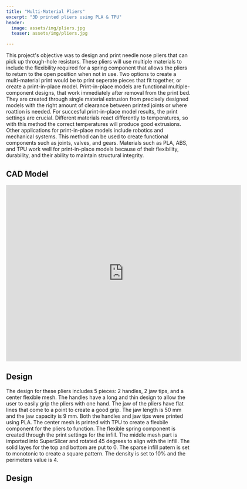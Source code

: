 ```yaml
---
title: "Multi-Material Pliers"
excerpt: "3D printed pliers using PLA & TPU"
header:
  image: assets/img/pliers.jpg
  teaser: assets/img/pliers.jpg

---
```

This project's objective was to design and print needle nose pliers that can pick up through-hole resistors. These pliers will use multiple materials to include the flexibility required for a spring component that allows the pliers to return to the open position when not in use. Two options to create a multi-material print would be to print seperate pieces that fit together, or create a print-in-place model. Print-in-place models are functional multiple-component designs, that work immediately after removal from the print bed. They are created through single material extrusion from precisely designed models with the right amount of clearance between printed joints or where roattion is needed. For succesful print-in-place model results, the print settings are crucial. Different materials react differently to temperatures, so with this method the correct temperatures will produce good extrusions. Other applications for print-in-place models include robotics and mechanical systems. This method can be used to create functional components such as joints, valves, and gears. Materials such as PLA, ABS, and TPU work well for print-in-place models because of their flexibility, durability, and their ability to maintain structural integrity. 

## CAD Model
<iframe src="https://vanderbilt643.autodesk360.com/shares/public/SH286ddQT78850c0d8a4acef8ae0f472e24b?mode=embed" width="640" height="480" allowfullscreen="true" webkitallowfullscreen="true" mozallowfullscreen="true"  frameborder="0"></iframe>

## Design
The design for these pliers includes 5 pieces: 2 handles, 2 jaw tips, and a center flexible mesh. The handles have a long and thin design to allow the user to easily grip the pliers with one hand. The jaw of the pliers have flat lines that come to a point to create a good grip. The jaw length is 50 mm and the jaw capacity is 9 mm. Both the handles and jaw tips were printed using PLA. The center mesh is printed with TPU to create a flexbile component for the pliers to function. The flexible spring component is created through the print settings for the infill. The middle mesh part is imported into SuperSlicer and rotated 45 degrees to align with the infill. The solid layes for the top and bottom are put to 0. The sparse infill patern is set to monotonic to create a square pattern. The density is set to 10% and the perimeters value is 4. 

## Design


